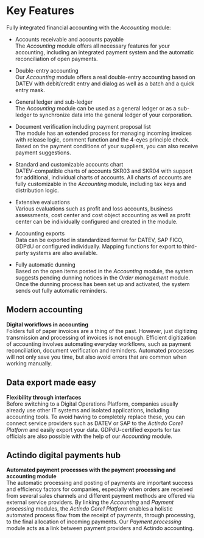 # Key Features

Fully integrated financial accounting with the *Accounting* module:

- Accounts receivable and accounts payable  
    The *Accounting* module offers all necessary features for your accounting, including an integrated payment system and the automatic reconciliation of open payments.

- Double-entry accounting  
    Our *Accounting* module offers a real double-entry accounting based on DATEV with debit/credit entry and dialog as well as a batch and a quick entry mask.

- General ledger and sub-ledger  
    The *Accounting* module can be used as a general ledger or as a sub-ledger to synchronize data into the general ledger of your corporation.

- Document verification including payment proposal list  
    The module has an extended process for managing incoming invoices with release logic, comment function and the 4-eyes principle check. Based on the payment conditions of your suppliers, you can also receive payment suggestions.

- Standard and customizable accounts chart  
    DATEV-compatible charts of accounts SKR03 and SKR04 with support for additional, individual charts of accounts. All charts of accounts are fully customizable in the *Accounting* module, including tax keys and distribution logic.

- Extensive evaluations  
    Various evaluations such as profit and loss accounts, business assessments, cost center and cost object accounting as well as profit center can be individually configured and created in the module.

- Accounting exports  
    Data can be exported in standardized format for DATEV, SAP FICO, GDPdU or configured individually. Mapping functions for export to third-party systems are also available.

- Fully automatic dunning  
    Based on the open items posted in the *Accounting* module, the system suggests pending dunning notices in the *Order management* module. Once the dunning process has been set up and activated, the system sends out fully automatic reminders.


## Modern accounting

**Digital workflows in accounting**  
Folders full of paper invoices are a thing of the past. However, just digitizing transmission and processing of invoices is not enough. Efficient digitization of accounting involves automating everyday workflows, such as payment reconciliation, document verification and reminders. Automated processes will not only save you time, but also avoid errors that are common when working manually.

## Data export made easy

**Flexibility through interfaces**  
Before switching to a Digital Operations Platform, companies usually already use other IT systems and isolated applications, including accounting tools. To avoid having to completely replace these, you can connect service providers such as DATEV or SAP to the *Actindo Core1 Platform* and easily export your data. GDPdU-certified exports for tax officials are also possible with the help of our *Accounting* module.

## Actindo digital payments hub

**Automated payment processes with the payment processing and accounting module**  
The automatic processing and posting of payments are important success and efficiency factors for companies,  especially when orders are received from several sales channels and different payment methods are offered via external service providers. By linking the *Accounting* and *Payment processing* modules, the *Actindo Core1 Platform* enables a holistic automated process flow from the receipt of payments, through processing, to the final allocation of incoming payments. Our *Payment processing* module acts as a link between payment providers and Actindo accounting.  
